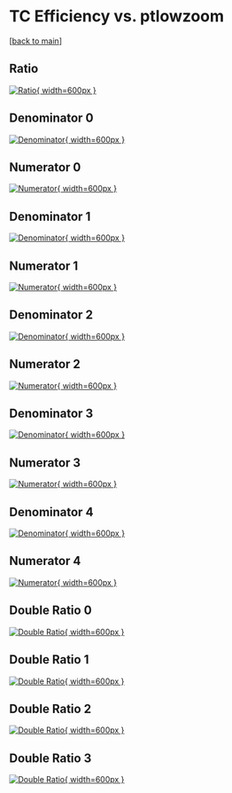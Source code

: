 # TC Efficiency vs. ptlowzoom

[[back to main](./)]



## Ratio

[![Ratio](../mtv/var/TC_loweta_211_-1_eff_ptlowzoom.png){ width=600px }](../mtv/var/TC_loweta_211_-1_eff_ptlowzoom.pdf)

## Denominator 0

[![Denominator](../mtv/den/TC_loweta_211_-1_eff_ptlowzoom_den0.png){ width=600px }](../mtv/den/TC_loweta_211_-1_eff_ptlowzoom_den0.pdf)

## Numerator 0

[![Numerator](../mtv/num/TC_loweta_211_-1_eff_ptlowzoom_num0.png){ width=600px }](../mtv/num/TC_loweta_211_-1_eff_ptlowzoom_num0.pdf)

## Denominator 1

[![Denominator](../mtv/den/TC_loweta_211_-1_eff_ptlowzoom_den1.png){ width=600px }](../mtv/den/TC_loweta_211_-1_eff_ptlowzoom_den1.pdf)

## Numerator 1

[![Numerator](../mtv/num/TC_loweta_211_-1_eff_ptlowzoom_num1.png){ width=600px }](../mtv/num/TC_loweta_211_-1_eff_ptlowzoom_num1.pdf)

## Denominator 2

[![Denominator](../mtv/den/TC_loweta_211_-1_eff_ptlowzoom_den2.png){ width=600px }](../mtv/den/TC_loweta_211_-1_eff_ptlowzoom_den2.pdf)

## Numerator 2

[![Numerator](../mtv/num/TC_loweta_211_-1_eff_ptlowzoom_num2.png){ width=600px }](../mtv/num/TC_loweta_211_-1_eff_ptlowzoom_num2.pdf)

## Denominator 3

[![Denominator](../mtv/den/TC_loweta_211_-1_eff_ptlowzoom_den3.png){ width=600px }](../mtv/den/TC_loweta_211_-1_eff_ptlowzoom_den3.pdf)

## Numerator 3

[![Numerator](../mtv/num/TC_loweta_211_-1_eff_ptlowzoom_num3.png){ width=600px }](../mtv/num/TC_loweta_211_-1_eff_ptlowzoom_num3.pdf)

## Denominator 4

[![Denominator](../mtv/den/TC_loweta_211_-1_eff_ptlowzoom_den4.png){ width=600px }](../mtv/den/TC_loweta_211_-1_eff_ptlowzoom_den4.pdf)

## Numerator 4

[![Numerator](../mtv/num/TC_loweta_211_-1_eff_ptlowzoom_num4.png){ width=600px }](../mtv/num/TC_loweta_211_-1_eff_ptlowzoom_num4.pdf)

## Double Ratio 0

[![Double Ratio](../mtv/ratio/TC_loweta_211_-1_eff_ptlowzoom_ratio0.png){ width=600px }](../mtv/ratio/TC_loweta_211_-1_eff_ptlowzoom_ratio0.pdf)

## Double Ratio 1

[![Double Ratio](../mtv/ratio/TC_loweta_211_-1_eff_ptlowzoom_ratio1.png){ width=600px }](../mtv/ratio/TC_loweta_211_-1_eff_ptlowzoom_ratio1.pdf)

## Double Ratio 2

[![Double Ratio](../mtv/ratio/TC_loweta_211_-1_eff_ptlowzoom_ratio2.png){ width=600px }](../mtv/ratio/TC_loweta_211_-1_eff_ptlowzoom_ratio2.pdf)

## Double Ratio 3

[![Double Ratio](../mtv/ratio/TC_loweta_211_-1_eff_ptlowzoom_ratio3.png){ width=600px }](../mtv/ratio/TC_loweta_211_-1_eff_ptlowzoom_ratio3.pdf)

